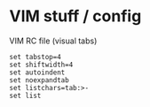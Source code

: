 # VIM stuff / config

VIM RC file (visual tabs)

```
set tabstop=4
set shiftwidth=4
set autoindent
set noexpandtab
set listchars=tab:>-
set list
```

